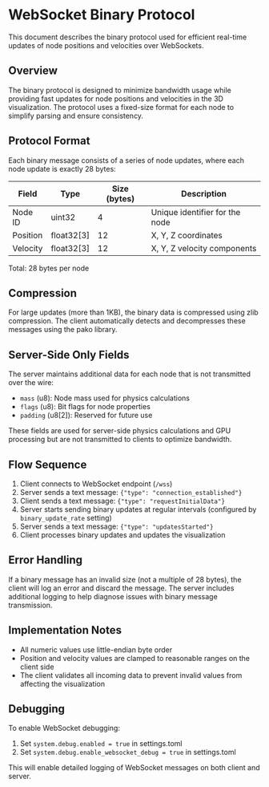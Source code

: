 # WebSocket Binary Protocol

This document describes the binary protocol used for efficient real-time updates of node positions and velocities over WebSockets.

## Overview

The binary protocol is designed to minimize bandwidth usage while providing fast updates for node positions and velocities in the 3D visualization. The protocol uses a fixed-size format for each node to simplify parsing and ensure consistency.

## Protocol Format

Each binary message consists of a series of node updates, where each node update is exactly 28 bytes:

| Field    | Type      | Size (bytes) | Description                       |
|----------|-----------|--------------|-----------------------------------|
| Node ID  | uint32    | 4            | Unique identifier for the node    |
| Position | float32[3]| 12           | X, Y, Z coordinates               |
| Velocity | float32[3]| 12           | X, Y, Z velocity components       |

Total: 28 bytes per node

## Compression

For large updates (more than 1KB), the binary data is compressed using zlib compression. The client automatically detects and decompresses these messages using the pako library.

## Server-Side Only Fields

The server maintains additional data for each node that is not transmitted over the wire:

- `mass` (u8): Node mass used for physics calculations
- `flags` (u8): Bit flags for node properties
- `padding` (u8[2]): Reserved for future use

These fields are used for server-side physics calculations and GPU processing but are not transmitted to clients to optimize bandwidth.

## Flow Sequence

1. Client connects to WebSocket endpoint (`/wss`)
2. Server sends a text message: `{"type": "connection_established"}`
3. Client sends a text message: `{"type": "requestInitialData"}`
4. Server starts sending binary updates at regular intervals (configured by `binary_update_rate` setting)
5. Server sends a text message: `{"type": "updatesStarted"}`
6. Client processes binary updates and updates the visualization

## Error Handling

If a binary message has an invalid size (not a multiple of 28 bytes), the client will log an error and discard the message. The server includes additional logging to help diagnose issues with binary message transmission.

## Implementation Notes

- All numeric values use little-endian byte order
- Position and velocity values are clamped to reasonable ranges on the client side
- The client validates all incoming data to prevent invalid values from affecting the visualization

## Debugging

To enable WebSocket debugging:

1. Set `system.debug.enabled = true` in settings.toml
2. Set `system.debug.enable_websocket_debug = true` in settings.toml

This will enable detailed logging of WebSocket messages on both client and server.